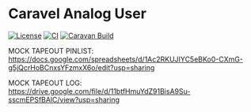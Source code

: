 # Caravel Analog User

[![License](https://img.shields.io/badge/License-Apache%202.0-blue.svg)](https://opensource.org/licenses/Apache-2.0) [![CI](https://github.com/efabless/caravel_user_project_analog/actions/workflows/user_project_ci.yml/badge.svg)](https://github.com/efabless/caravel_user_project_analog/actions/workflows/user_project_ci.yml) [![Caravan Build](https://github.com/efabless/caravel_user_project_analog/actions/workflows/caravan_build.yml/badge.svg)](https://github.com/efabless/caravel_user_project_analog/actions/workflows/caravan_build.yml)


MOCK TAPEOUT PINLIST: https://docs.google.com/spreadsheets/d/1Ac2RKUJIYC5eBKo0-CXmG-g5jQcrHoBCnxsYFzmxX6o/edit?usp=sharing

MOCK TAPEOUT LOG: https://drive.google.com/file/d/11btfHmuYdZ91BisA9Su-sscmEPSfBAlC/view?usp=sharing

